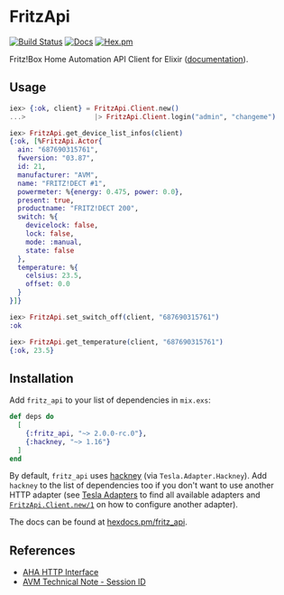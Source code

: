 # FritzApi

[![Build Status](https://github.com/adriankumpf/fritz-api/workflows/CI/badge.svg)](https://github.com/adriankumpf/fritz-api/actions)
[![Docs](https://img.shields.io/badge/hex-docs-green.svg?style=flat)](https://hexdocs.pm/fritz_api)
[![Hex.pm](https://img.shields.io/hexpm/v/fritz_api?color=%23714a94)](http://hex.pm/packages/fritz_api)

<!-- MDOC !-->

Fritz!Box Home Automation API Client for Elixir
([documentation](https://hexdocs.pm/fritz_api)).

## Usage

```elixir
iex> {:ok, client} = FritzApi.Client.new()
...>                 |> FritzApi.Client.login("admin", "changeme")

iex> FritzApi.get_device_list_infos(client)
{:ok, [%FritzApi.Actor{
  ain: "687690315761",
  fwversion: "03.87",
  id: 21,
  manufacturer: "AVM",
  name: "FRITZ!DECT #1",
  powermeter: %{energy: 0.475, power: 0.0},
  present: true,
  productname: "FRITZ!DECT 200",
  switch: %{
    devicelock: false,
    lock: false,
    mode: :manual,
    state: false
  },
  temperature: %{
    celsius: 23.5,
    offset: 0.0
  }
}]}

iex> FritzApi.set_switch_off(client, "687690315761")
:ok

iex> FritzApi.get_temperature(client, "687690315761")
{:ok, 23.5}
```

<!-- MDOC !-->

## Installation

Add `fritz_api` to your list of dependencies in `mix.exs`:

```elixir
def deps do
  [
    {:fritz_api, "~> 2.0.0-rc.0"},
    {:hackney, "~> 1.16"}
  ]
end
```

By default, `fritz_api` uses [hackney](https://github.com/benoitc/hackney) (via `Tesla.Adapter.Hackney`). Add `hackney` to the list of dependencies too if you don't want to use another HTTP adapter (see [Tesla Adapters](https://github.com/teamon/tesla#adapters) to find all available adapters and [`FritzApi.Client.new/1`](https://hexdocs.pm/fritz_api/FritzApi.Client.html#new/1) on how to configure another adapter).

The docs can be found at [hexdocs.pm/fritz_api](https://hexdocs.pm/fritz_api).

## References

- [AHA HTTP Interface](https://avm.de/fileadmin/user_upload/Global/Service/Schnittstellen/AHA-HTTP-Interface.pdf)
- [AVM Technical Note - Session ID](https://avm.de/fileadmin/user_upload/Global/Service/Schnittstellen/AVM_Technical_Note_-_Session_ID.pdf)
